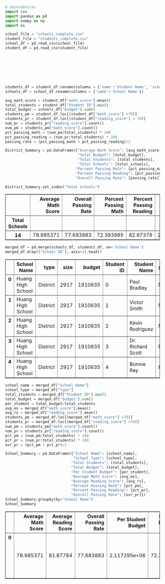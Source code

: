 

```python
# dependencies
import csv
import pandas as pd
import numpy as np
import os

```


```python
school_file = "schools_complete.csv"
student_file = "students_complete.csv"
school_df = pd.read_csv(school_file)
student_df = pd.read_csv(student_file)









```


```python
students_df = student_df.rename(columns = {'name':'Student Name', 'school':'School Name'})
schools_df = school_df.rename(columns = {'name':'School Name'})


```


```python
avg_math_score = student_df["math_score"].mean()
total_students = student_df["Student ID"].max()
total_budget = schools_df["budget"].sum()
students_pm = student_df.loc[(student_df["math_score"] >70)]
students_pr = student_df.loc[(student_df["reading_score"] > 70)]
num_pr = students_pr["reading_score"].count()
num_pm = students_pm["math_score"].count()
pct_passing_math = (num_pm/total_students) * 100
pct_passing_reading = (num_pr/total_students) * 100
passing_rate = (pct_passing_math + pct_passing_reading)/2

```


```python
District_Summary = pd.DataFrame({"Average Math Score": [avg_math_score],  
                                 "Total Budget": [total_budget],
                                 "Total Students": [total_students],
                                 "Total Schools": [total_schools],
                                "Percent Passing Math": [pct_passing_math],
                                "Percent Passing Reading": [pct_passing_reading],
                                "Overall Passing Rate": [passing_rate]})

District_Summary.set_index("Total Schools")
```




<div>
<style>
    .dataframe thead tr:only-child th {
        text-align: right;
    }

    .dataframe thead th {
        text-align: left;
    }

    .dataframe tbody tr th {
        vertical-align: top;
    }
</style>
<table border="1" class="dataframe">
  <thead>
    <tr style="text-align: right;">
      <th></th>
      <th>Average Math Score</th>
      <th>Overall Passing Rate</th>
      <th>Percent Passing Math</th>
      <th>Percent Passing Reading</th>
      <th>Total Budget</th>
      <th>Total Students</th>
    </tr>
    <tr>
      <th>Total Schools</th>
      <th></th>
      <th></th>
      <th></th>
      <th></th>
      <th></th>
      <th></th>
    </tr>
  </thead>
  <tbody>
    <tr>
      <th>14</th>
      <td>78.985371</td>
      <td>77.683883</td>
      <td>72.393985</td>
      <td>82.97378</td>
      <td>24649428</td>
      <td>39169</td>
    </tr>
  </tbody>
</table>
</div>




```python
merged_df = pd.merge(schools_df, students_df, on='School Name')
merged_df.drop(["School ID"], axis=1).head()
```




<div>
<style>
    .dataframe thead tr:only-child th {
        text-align: right;
    }

    .dataframe thead th {
        text-align: left;
    }

    .dataframe tbody tr th {
        vertical-align: top;
    }
</style>
<table border="1" class="dataframe">
  <thead>
    <tr style="text-align: right;">
      <th></th>
      <th>School Name</th>
      <th>type</th>
      <th>size</th>
      <th>budget</th>
      <th>Student ID</th>
      <th>Student Name</th>
      <th>gender</th>
      <th>grade</th>
      <th>reading_score</th>
      <th>math_score</th>
    </tr>
  </thead>
  <tbody>
    <tr>
      <th>0</th>
      <td>Huang High School</td>
      <td>District</td>
      <td>2917</td>
      <td>1910635</td>
      <td>0</td>
      <td>Paul Bradley</td>
      <td>M</td>
      <td>9th</td>
      <td>66</td>
      <td>79</td>
    </tr>
    <tr>
      <th>1</th>
      <td>Huang High School</td>
      <td>District</td>
      <td>2917</td>
      <td>1910635</td>
      <td>1</td>
      <td>Victor Smith</td>
      <td>M</td>
      <td>12th</td>
      <td>94</td>
      <td>61</td>
    </tr>
    <tr>
      <th>2</th>
      <td>Huang High School</td>
      <td>District</td>
      <td>2917</td>
      <td>1910635</td>
      <td>2</td>
      <td>Kevin Rodriguez</td>
      <td>M</td>
      <td>12th</td>
      <td>90</td>
      <td>60</td>
    </tr>
    <tr>
      <th>3</th>
      <td>Huang High School</td>
      <td>District</td>
      <td>2917</td>
      <td>1910635</td>
      <td>3</td>
      <td>Dr. Richard Scott</td>
      <td>M</td>
      <td>12th</td>
      <td>67</td>
      <td>58</td>
    </tr>
    <tr>
      <th>4</th>
      <td>Huang High School</td>
      <td>District</td>
      <td>2917</td>
      <td>1910635</td>
      <td>4</td>
      <td>Bonnie Ray</td>
      <td>F</td>
      <td>9th</td>
      <td>97</td>
      <td>84</td>
    </tr>
  </tbody>
</table>
</div>




```python
school_name = merged_df["School Name"]
school_type = merged_df["type"]
total_students = merged_df["Student ID"].max()
total_budget = merged_df['budget'].sum()
per_student = total_budget/total_students
avg_ms = merged_df["math_score"].mean()
avg_rs = merged_df["reading_score"].mean()
students_pm = merged_df.loc[(merged_df["math_score"] >70)]
students_pr = merged_df.loc[(merged_df["reading_score"] >70)]
num_pm = students_pm["math_score"].count()
num_pr = students_pr["reading_score"].count()
pct_pm = (num_pm/total_students) * 100
pct_pr = (num_pr/total_students) * 100
ovr_pr = (pct_pm + pct_pr)/2
```


```python
School_Summary = pd.DataFrame({"School Name": [school_name],
                               "School Type": [school_type],
                              "Total Students": [total_students],
                              "Total Budget": [total_budget],
                              "Per Student Budget": [per_student],
                              "Average Math Score": [avg_ms],
                              "Average Reading Score": [avg_rs],
                              "Percent Passing Math": [pct_pm],
                              "Percent Passing Reading": [pct_pr],
                              "Overall Passing Rate": [ovr_pr]})
School_Summary.groupby(by="School Name")
School_Summary
```




<div>
<style>
    .dataframe thead tr:only-child th {
        text-align: right;
    }

    .dataframe thead th {
        text-align: left;
    }

    .dataframe tbody tr th {
        vertical-align: top;
    }
</style>
<table border="1" class="dataframe">
  <thead>
    <tr style="text-align: right;">
      <th></th>
      <th>Average Math Score</th>
      <th>Average Reading Score</th>
      <th>Overall Passing Rate</th>
      <th>Per Student Budget</th>
      <th>Percent Passing Math</th>
      <th>Percent Passing Reading</th>
      <th>School Name</th>
      <th>School Type</th>
      <th>Total Budget</th>
      <th>Total Students</th>
    </tr>
  </thead>
  <tbody>
    <tr>
      <th>0</th>
      <td>78.985371</td>
      <td>81.87784</td>
      <td>77.683883</td>
      <td>2.117295e+06</td>
      <td>72.393985</td>
      <td>82.97378</td>
      <td>0         Huang High School
1         Huang Hi...</td>
      <td>0        District
1        District
2        D...</td>
      <td>82932329558</td>
      <td>39169</td>
    </tr>
  </tbody>
</table>
</div>


